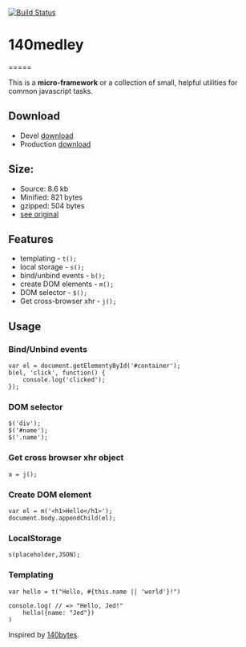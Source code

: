 [![Build Status](https://travis-ci.org/frkr/140medley.png)](https://travis-ci.org/frkr/140medley/)

# 140medley
=====

This is a **micro-framework** or a collection of small, helpful utilities for common javascript tasks.

## Download
* Devel [download][download]
* Production [download][downloadmin]

## Size:
* Source:  8.6 kb
* Minified: 821 bytes
* gzipped: 504 bytes
* [see original][honza]

## Features
* templating - `t();`
* local storage - `s();`
* bind/unbind events - `b();`
* create DOM elements - `m();`
* DOM selector - `$();`
* Get cross-browser xhr - `j();`

## Usage

### Bind/Unbind events
```
var el = document.getElementyById('#container');
b(el, 'click', function() {
	console.log('clicked');
});
```

### DOM selector
```
$('div');
$('#name');
$('.name');
```

### Get cross browser xhr object
```
a = j();
```

### Create DOM element
```
var el = m('<h1>Hello</h1>');
document.body.appendChild(el);
```

### LocalStorage
```
s(placeholder,JSON);
```

### Templating
```
var hello = t("Hello, #{this.name || 'world'}!")

console.log( // => "Hello, Jed!"
	hello({name: "Jed"})
)
```

Inspired by [140bytes][bytes].

[bytes]: https://gist.github.com/962807
[honza]: https://github.com/honza/140medley
[download]: https://raw.github.com/frkr/140medley/master/dist/140medley.js
[downloadmin]: https://raw.github.com/frkr/140medley/master/dist/140medley.min.js

